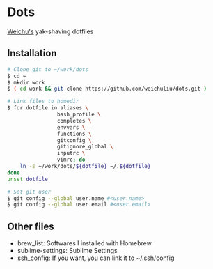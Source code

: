 # Dots

[Weichu's](github.com/weichuliu) yak-shaving dotfiles

## Installation

```bash
# Clone git to ~/work/dots
$ cd ~
$ mkdir work
$ ( cd work && git clone https://github.com/weichuliu/dots.git )

# Link files to homedir
$ for dotfile in aliases \
                bash_profile \
                completes \
                envvars \
                functions \
                gitconfig \
                gitignore_global \
                inputrc \
                vimrc; do
    ln -s ~/work/dots/${dotfile} ~/.${dotfile}
done
unset dotfile

# Set git user
$ git config --global user.name #<user.name>
$ git config --global user.email #<user.email>
```

## Other files

- brew_list: Softwares I installed with Homebrew
- sublime-settings: Sublime Settings
- ssh_config: If you want, you can link it to ~/.ssh/config
